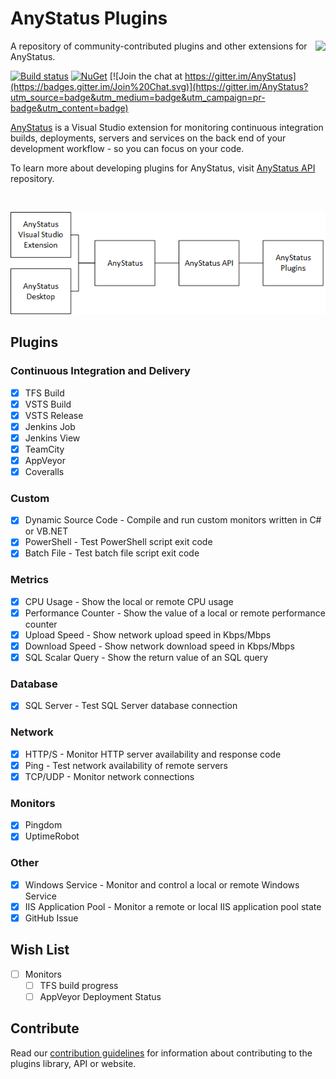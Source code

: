# AnyStatus Plugins

<img align="right" src="http://www.anystat.us/assets/images/anystatus-visual-studio-extension.png"/>

A repository of community-contributed plugins and other extensions for AnyStatus.

[![Build status](https://ci.appveyor.com/api/projects/status/dvn1rwrauwyq5yx6?svg=true)](https://ci.appveyor.com/project/AnyStatus/plugins)
[![NuGet](https://img.shields.io/nuget/v/AnyStatus.Plugins.svg)]()
[![Join the chat at https://gitter.im/AnyStatus](https://badges.gitter.im/Join%20Chat.svg)](https://gitter.im/AnyStatus?utm_source=badge&utm_medium=badge&utm_campaign=pr-badge&utm_content=badge)

[AnyStatus](http://www.anystat.us) is a Visual Studio extension for monitoring continuous integration builds, deployments, servers and services on the back end of your development workflow - so you can focus on your code.

To learn more about developing plugins for AnyStatus, visit [AnyStatus API](https://github.com/AnyStatus/API) repository.

<br/>

![AnyStatus Components](https://github.com/AnyStatus/anystatus.github.io/blob/master/assets/images/AnyStatusComponents.png)

## Plugins

### Continuous Integration and Delivery

- [x] TFS Build
- [x] VSTS Build
- [x] VSTS Release
- [x] Jenkins Job
- [x] Jenkins View
- [x] TeamCity
- [x] AppVeyor
- [x] Coveralls

### Custom 

- [x] Dynamic Source Code - Compile and run custom monitors written in C# or VB.NET
- [x] PowerShell - Test PowerShell script exit code
- [x] Batch File - Test batch file script exit code

### Metrics

- [x] CPU Usage - Show the local or remote CPU usage
- [x] Performance Counter - Show the value of a local or remote performance counter
- [x] Upload Speed - Show network upload speed in Kbps/Mbps
- [x] Download Speed - Show network download speed in Kbps/Mbps
- [x] SQL Scalar Query - Show the return value of an SQL query

### Database

- [x] SQL Server - Test SQL Server database connection

### Network

- [x] HTTP/S - Monitor HTTP server availability and response code
- [x] Ping - Test network availability of remote servers
- [x] TCP/UDP - Monitor network connections

### Monitors

- [x] Pingdom
- [x] UptimeRobot

### Other

- [x] Windows Service - Monitor and control a local or remote Windows Service
- [x] IIS Application Pool - Monitor a remote or local IIS application pool state
- [x] GitHub Issue

## Wish List

- [ ] Monitors
  - [ ] TFS build progress
  - [ ] AppVeyor Deployment Status

## Contribute

Read our [contribution guidelines](CONTRIBUTING.md) for information about contributing to the plugins library, API or website.
